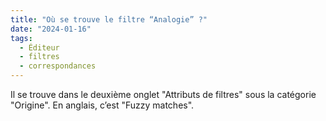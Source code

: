 ```yaml
---
title: "Où se trouve le filtre “Analogie” ?"
date: "2024-01-16"
tags:
  - Éditeur
  - filtres
  - correspondances
---
```


Il se trouve dans le deuxième onglet "Attributs de filtres" sous la catégorie "Origine". En anglais, c’est "Fuzzy matches".

